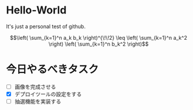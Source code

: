 # Hello-World
It's just a personal test of github.
~~~math
\left( \sum_{k=1}^n a_k b_k \right)^{\!\!2} \leq
\left( \sum_{k=1}^n a_k^2 \right) \left( \sum_{k=1}^n b_k^2 \right)
~~~
# 今日やるべきタスク
- [ ] 画像を完成させる
- [X] デプロイツールの設定をする
- [ ] 抽選機能を実装する
